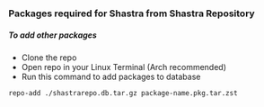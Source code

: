 ### Packages required for Shastra from Shastra Repository

##### To add other packages
- Clone the repo
- Open repo in your Linux Terminal (Arch recommended)
- Run this command to add packages to database

```sh
repo-add ./shastrarepo.db.tar.gz package-name.pkg.tar.zst
```

